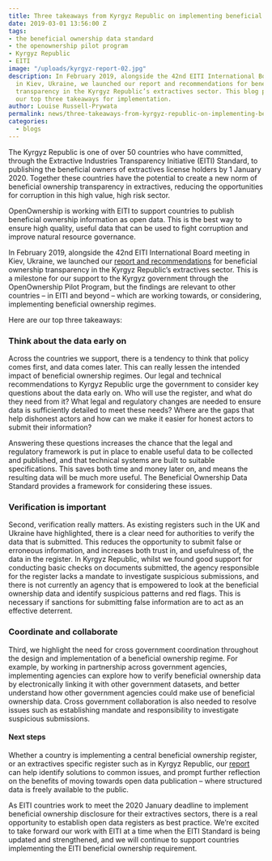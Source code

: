 ```yaml
---
title: Three takeaways from Kyrgyz Republic on implementing beneficial ownership transparency
date: 2019-03-01 13:56:00 Z
tags:
- the beneficial ownership data standard
- the openownership pilot program
- Kyrgyz Republic
- EITI
image: "/uploads/kyrgyz-report-02.jpg"
description: In February 2019, alongside the 42nd EITI International Board meeting
  in Kiev, Ukraine, we launched our report and recommendations for beneficial ownership
  transparency in the Kyrgyz Republic’s extractives sector. This blog post explains
  our top three takeaways for implementation.
author: Louise Russell-Prywata
permalink: news/three-takeaways-from-kyrgyz-republic-on-implementing-beneficial-ownership-transparency/
categories:
  - blogs
---
```


The Kyrgyz Republic is one of over 50 countries who have committed, through the Extractive Industries Transparency Initiative (EITI) Standard, to publishing the beneficial owners of extractives license holders by 1 January 2020. Together these countries have the potential to create a new norm of beneficial ownership transparency in extractives, reducing the opportunities for corruption in this high value, high risk sector.

OpenOwnership is working with EITI to support countries to publish beneficial ownership information as open data. This is the best way to ensure high quality, useful data that can be used to fight corruption and improve natural resource governance.

In February 2019, alongside the 42nd EITI International Board meeting in Kiev, Ukraine, we launched our [report and recommendations](/uploads/opo-kyrgyz-republic-scoping-report.pdf) for beneficial ownership transparency in the Kyrgyz Republic’s extractives sector. This is a milestone for our support to the Kyrgyz government through the OpenOwnership Pilot Program, but the findings are relevant to other countries – in EITI and beyond – which are working towards, or considering, implementing beneficial ownership regimes.

Here are our top three takeaways:

### Think about the data early on

Across the countries we support, there is a tendency to think that policy comes first, and data comes later. This can really lessen the intended impact of beneficial ownership regimes. Our legal and technical recommendations to Kyrgyz Republic urge the government to consider key questions about the data early on. Who will use the register, and what do they need from it? What legal and regulatory changes are needed to ensure data is sufficiently detailed to meet these needs? Where are the gaps that help dishonest actors and how can we make it easier for honest actors to submit their information?

Answering these questions increases the chance that the legal and regulatory framework is put in place to enable useful data to be collected and published, and that technical systems are built to suitable specifications. This saves both time and money later on, and means the resulting data will be much more useful. The Beneficial Ownership Data Standard provides a framework for considering these issues.

### Verification is important

Second, verification really matters. As existing registers such in the UK and Ukraine have highlighted, there is a clear need for authorities to verify the data that is submitted. This reduces the opportunity to submit false or erroneous information, and increases both trust in, and usefulness of, the data in the register.
In Kyrgyz Republic, whilst we found good support for conducting basic checks on documents submitted, the agency responsible for the register lacks a mandate to investigate suspicious submissions, and there is not currently an agency that is empowered to look at the beneficial ownership data and identify suspicious patterns and red flags. This is necessary if sanctions for submitting false information are to act as an effective deterrent.

### Coordinate and collaborate

Third, we highlight the need for cross government coordination throughout the design and implementation of a beneficial ownership regime. For example, by working in partnership across government agencies, implementing agencies can explore how to verify beneficial ownership data by electronically linking it with other government datasets, and better understand how other government agencies could make use of beneficial ownership data. Cross government collaboration is also needed to resolve issues such as establishing mandate and responsibility to investigate suspicious submissions.

#### Next steps

Whether a country is implementing a central beneficial ownership register, or an extractives specific register such as in Kyrgyz Republic, our [report ](https://www.openownership.org/uploads/opo-kyrgyz-republic-scoping-report.pdf)can help identify solutions to common issues, and prompt further reflection on the benefits of moving towards open data publication – where structured data is freely available to the public.

As EITI countries work to meet the 2020 January deadline to implement beneficial ownership disclosure for their extractives sectors, there is a real opportunity to establish open data registers as best practice. We’re excited to take forward our work with EITI at a time when the EITI Standard is being updated and strengthened, and we will continue to support countries implementing the EITI beneficial ownership requirement.
